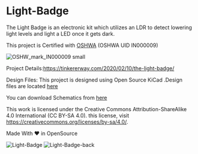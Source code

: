 # Light-Badge
The Light Badge is an electronic kit which  utilizes an LDR to detect lowering light levels and light a LED once it gets dark. 

This project is Certified with [OSHWA](https://certification.oshwa.org/in000009.html) (OSHWA UID IN000009)

![OSHW_mark_IN000009 small](https://user-images.githubusercontent.com/26376366/74411584-99f53680-4e61-11ea-9df9-da6c659ac6e4.png)

Project Details:https://tinkererway.com/2020/02/10/the-light-badge/

Design Files: This project is designed using Open Source KiCad .Design files are located [here](https://github.com/tinkererway/Light-Badge/tree/master/Design%20Files)

You can download Schematics from [here](https://github.com/tinkererway/Light-Badge/tree/master/Schematics)

This work is licensed under the Creative Commons Attribution-ShareAlike 4.0 International (CC BY-SA 4.0). this license, visit https://creativecommons.org/licenses/by-sa/4.0/.

Made With ❤ in OpenSource

![Light-Badge](https://user-images.githubusercontent.com/26376366/74119418-55f5fd80-4be5-11ea-9ce7-dc822b9cd3dc.jpg)
![Light-Badge-back](https://user-images.githubusercontent.com/26376366/74119423-5abab180-4be5-11ea-8dbc-a68cdd61dc74.jpg)
